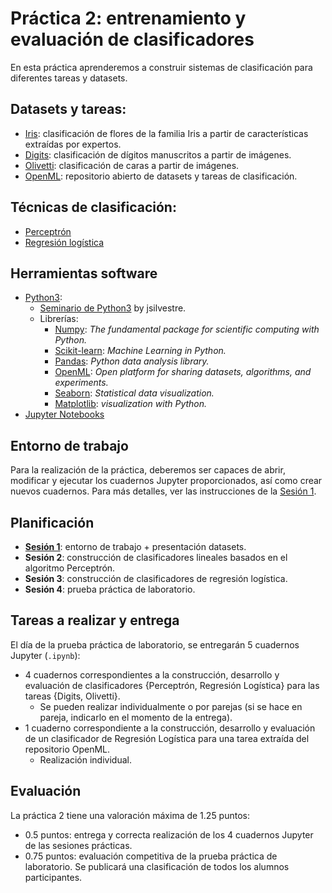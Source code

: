 # Práctica 2: entrenamiento y evaluación de clasificadores

En esta práctica aprenderemos a construir sistemas de clasificación para diferentes tareas y datasets.

## Datasets y tareas:
- [Iris](P2.S1%20Entorno%20de%20trabajo%20+%20datasets/01_iris.ipynb): clasificación de flores de la familia Iris a partir de características extraídas por expertos.
- [Digits](P2.S1%20Entorno%20de%20trabajo%20+%20datasets/02_digits.ipynb): clasificación de dígitos manuscritos a partir de imágenes.
- [Olivetti](P2.S1%20Entorno%20de%20trabajo%20+%20datasets/03_olivetti.ipynb): clasificación de caras a partir de imágenes.
- [OpenML](P2.S1%20Entorno%20de%20trabajo%20+%20datasets/04_openml.ipynb): repositorio abierto de datasets y tareas de clasificación.

## Técnicas de clasificación:
- [Perceptrón](P2.S2%20Perceptrón/)
- [Regresión logística](P2.S3%20Regresión%20Logística/)

## Herramientas software
- [Python3](https://www.python.org/):
  - [Seminario de Python3](https://dsic.gitbook.io/python3/) by jsilvestre.
  - Librerías:
    - [Numpy](https://numpy.org/): *The fundamental package for scientific computing with Python.*
    - [Scikit-learn](https://scikit-learn.org/): *Machine Learning in Python.*
    - [Pandas](https://pandas.pydata.org/): *Python data analysis library.*
    - [OpenML](https://www.openml.org/): *Open platform for sharing datasets, algorithms, and experiments.*
    - [Seaborn](https://seaborn.pydata.org/): *Statistical data visualization.*
    - [Matplotlib](https://matplotlib.org/): *visualization with Python.*
- [Jupyter Notebooks](https://jupyter.org/)

## Entorno de trabajo

Para la realización de la práctica, deberemos ser capaces de abrir, modificar y ejecutar los cuadernos Jupyter proporcionados, así como crear nuevos cuadernos. Para más detalles, ver las instrucciones de la [Sesión 1](P2.S1%20Entorno%20de%20trabajo%20+%20datasets/README.md).

## Planificación
- [**Sesión 1**](P2.S1%20Entorno%20de%20trabajo%20+%20datasets/): entorno de trabajo + presentación datasets.
- **Sesión 2**: construcción de clasificadores lineales basados en el algoritmo Perceptrón.
- **Sesión 3**: construcción de clasificadores de regresión logística.
- **Sesión 4**: prueba práctica de laboratorio.

## Tareas a realizar y entrega

El día de la prueba práctica de laboratorio, se entregarán 5 cuadernos Jupyter (`.ipynb`):
- 4 cuadernos correspondientes a la construcción, desarrollo y evaluación de clasificadores {Perceptrón, Regresión Logística} para las tareas {Digits, Olivetti}.
  + Se pueden realizar individualmente o por parejas (si se hace en pareja, indicarlo en el momento de la entrega).
- 1 cuaderno correspondiente a la construcción, desarrollo y evaluación de un clasificador de Regresión Logística para una tarea extraída del repositorio OpenML.
  + Realización individual.

## Evaluación

La práctica 2 tiene una valoración máxima de 1.25 puntos:

- 0.5 puntos: entrega y correcta realización de los 4 cuadernos Jupyter de las sesiones prácticas.
- 0.75 puntos: evaluación competitiva de la prueba práctica de laboratorio. Se publicará una clasificación de todos los alumnos participantes. 